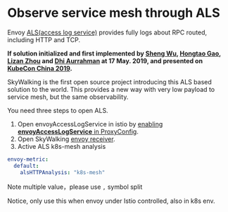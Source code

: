 # Observe service mesh through ALS
Envoy [ALS(access log service)](https://www.envoyproxy.io/docs/envoy/latest/api-v2/service/accesslog/v2/als.proto) provides
fully logs about RPC routed, including HTTP and TCP.

**If solution initialized and first implemented by [Sheng Wu](https://github.com/wu-sheng), [Hongtao Gao](https://github.com/hanahmily), [Lizan Zhou](https://github.com/lizan) and [Dhi Aurrahman](https://github.com/dio) at 17 May. 2019, and presented on [KubeCon China 2019](https://kccncosschn19eng.sched.com/event/NroB/observability-in-service-mesh-powered-by-envoy-and-apache-skywalking-sheng-wu-lizan-zhou-tetrate).**

SkyWalking is the first open source project introducing this ALS based solution to the world. This provides a new way with very low payload to service mesh, but the same observability.

You need three steps to open ALS.
1. Open envoyAccessLogService in istio by [enabling **envoyAccessLogService** in ProxyConfig](https://istio.io/docs/reference/config/istio.mesh.v1alpha1/#ProxyConfig).
2. Open SkyWalking [envoy receiver](../backend/backend-receivers.md).
3. Active ALS k8s-mesh analysis
```yaml
envoy-metric:
  default:
    alsHTTPAnalysis: "k8s-mesh"
```
Note multiple value，please use `,` symbol split

Notice, only use this when envoy under Istio controlled, also in k8s env.
